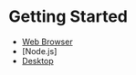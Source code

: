 # Getting Started
* [Web Browser](browser/getting_started.md)
* [Node.js]
* [Desktop](desktop/getting_started.md)